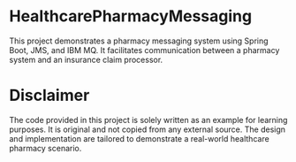 # HealthcarePharmacyMessaging
This project demonstrates a pharmacy messaging system using Spring Boot, JMS, and IBM MQ. It facilitates communication between a pharmacy system and an insurance claim processor.

# Disclaimer
The code provided in this project is solely written as an example for learning purposes. It is original and not copied from any external source. The design and implementation are tailored to demonstrate a real-world healthcare pharmacy scenario.
